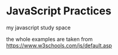 # JavaScript Practices
 my javascript study space
 
 the whole examples are taken from https://www.w3schools.com/js/default.asp
